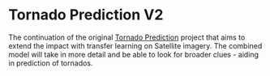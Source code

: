 # Tornado Prediction V2 

The continuation of the original [Tornado Prediction](https://github.com/meyersa/tornado-prediction) project that aims to extend the impact with transfer learning on Satellite imagery. The combined model will take in more detail and be able to look for broader clues - aiding in prediction of tornados. 
